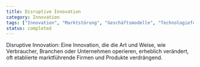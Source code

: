 ```yaml
---
title: Disruptive Innovation
category: Innovation
tags: ["Innovation", "Marktstörung", "Geschäftsmodelle", "Technologiefortschritt"]
status: completed
---
```

Disruptive Innovation: Eine Innovation, die die Art und Weise, wie Verbraucher, Branchen oder Unternehmen operieren, erheblich verändert, oft etablierte marktführende Firmen und Produkte verdrängend.